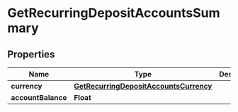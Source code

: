
# GetRecurringDepositAccountsSummary

## Properties
Name | Type | Description | Notes
------------ | ------------- | ------------- | -------------
**currency** | [**GetRecurringDepositAccountsCurrency**](GetRecurringDepositAccountsCurrency.md) |  |  [optional]
**accountBalance** | **Float** |  |  [optional]



